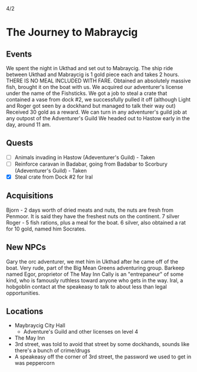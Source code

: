 4/2

# The Journey to Mabraycig

## Events
We spent the night in Ukthad and set out to Mabraycig.
The ship ride between Ukthad and Mabraycig is 1 gold piece each and takes 2 hours. THERE IS NO MEAL INCLUDED WITH FARE.
Obtained an absolutely massive fish, brought it on the boat with us.
We acquired our adventurer's license under the name of the Fishsticks.
We got a job to steal a crate that contained a vase from dock #2, we successfully pulled it off (although Light and Roger got seen by a dockhand but managed to talk their way out) Received 30 gold as a reward.
We can turn in any adventurer's guild job at any outpost of the Adventurer's Guild
We headed out to Hastow early in the day, around 11 am.

## Quests
- [ ] Animals invading in Hastow (Adeventurer's Guild) - Taken
- [ ] Reinforce caravan in Badabar, going from Badabar to Scorbury (Adeventurer's Guild) - Taken
- [x] Steal crate from Dock #2 for Iral
## Acquisitions

Bjorn - 2 days worth of dried meats and nuts, the nuts are fresh from Penmoor. It is said they have the freshest nuts on the continent. 7 silver
Roger - 5 fish rations, plus a meal for the boat. 6 silver, also obtained a rat for 10 gold, named him Socrates.

## New NPCs
Gary the orc adventurer, we met him in Ukthad after he came off of the boat. Very rude, part of the Big Mean Greens adventuring group.
Barkeep named Egor, proprietor of The May Inn
Cally is an "entrepaneur" of some kind, who is famously ruthless toward anyone who gets in the way.
Iral, a hobgoblin contact at the speakeasy to talk to about less than legal opportunities.
## Locations
- Maybraycig City Hall
	- Adventure's Guild and other licenses on level 4
- The May Inn
- 3rd street, was told to avoid that street by some dockhands, sounds like there's a bunch of crime/drugs
- A speakeasy off the corner of 3rd street, the password we used to get in was peppercorn